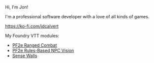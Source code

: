 Hi, I'm Jon!

I'm a professional software developer with a love of all kinds of games.

https://ko-fi.com/jdcalvert

My Foundry VTT modules:
* [PF2e Ranged Combat](https://github.com/JDCalvert/FVTT-PF2e-Ranged-Combat)
* [PF2e Rules-Based NPC Vision](https://github.com/JDCalvert/FVTT-PF2e-Rules-Based-NPC-Vision)
* [Sense Walls](https://github.com/JDCalvert/FVTT-Sense-Walls)
